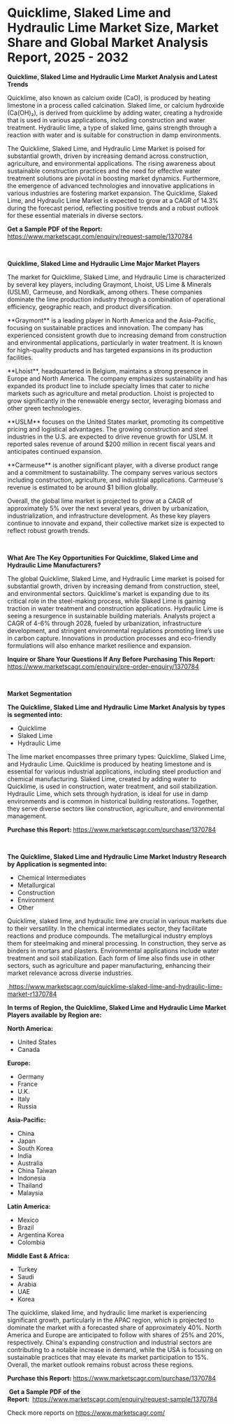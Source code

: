<p><h1>Quicklime, Slaked Lime and Hydraulic Lime Market Size, Market Share and Global Market Analysis Report, 2025 - 2032</h1></p><p><strong>Quicklime, Slaked Lime and Hydraulic Lime Market Analysis and Latest Trends</strong></p>
<p><p>Quicklime, also known as calcium oxide (CaO), is produced by heating limestone in a process called calcination. Slaked lime, or calcium hydroxide (Ca(OH)₂), is derived from quicklime by adding water, creating a hydroxide that is used in various applications, including construction and water treatment. Hydraulic lime, a type of slaked lime, gains strength through a reaction with water and is suitable for construction in damp environments.</p><p>The Quicklime, Slaked Lime, and Hydraulic Lime Market is poised for substantial growth, driven by increasing demand across construction, agriculture, and environmental applications. The rising awareness about sustainable construction practices and the need for effective water treatment solutions are pivotal in boosting market dynamics. Furthermore, the emergence of advanced technologies and innovative applications in various industries are fostering market expansion. The Quicklime, Slaked Lime, and Hydraulic Lime Market is expected to grow at a CAGR of 14.3% during the forecast period, reflecting positive trends and a robust outlook for these essential materials in diverse sectors.</p></p>
<p><strong>Get a Sample PDF of the Report:&nbsp;</strong> <a href="https://www.marketscagr.com/enquiry/request-sample/1370784?utm_campaign=2265&utm_medium=2&utm_source=Github&utm_content=ia&utm_term=01022025&utm_id=quicklime-slaked-lime-and-hydraulic-lime">https://www.marketscagr.com/enquiry/request-sample/1370784</a></p>
<p>&nbsp;</p>
<p><strong>Quicklime, Slaked Lime and Hydraulic Lime Major Market Players</strong></p>
<p><p>The market for Quicklime, Slaked Lime, and Hydraulic Lime is characterized by several key players, including Graymont, Lhoist, US Lime & Minerals (USLM), Carmeuse, and Nordkalk, among others. These companies dominate the lime production industry through a combination of operational efficiency, geographic reach, and product diversification.</p><p>**Graymont** is a leading player in North America and the Asia-Pacific, focusing on sustainable practices and innovation. The company has experienced consistent growth due to increasing demand from construction and environmental applications, particularly in water treatment. It is known for high-quality products and has targeted expansions in its production facilities.</p><p>**Lhoist**, headquartered in Belgium, maintains a strong presence in Europe and North America. The company emphasizes sustainability and has expanded its product line to include specialty limes that cater to niche markets such as agriculture and metal production. Lhoist is projected to grow significantly in the renewable energy sector, leveraging biomass and other green technologies.</p><p>**USLM** focuses on the United States market, promoting its competitive pricing and logistical advantages. The growing construction and steel industries in the U.S. are expected to drive revenue growth for USLM. It reported sales revenue of around $200 million in recent fiscal years and anticipates continued expansion.</p><p>**Carmeuse** is another significant player, with a diverse product range and a commitment to sustainability. The company serves various sectors including construction, agriculture, and industrial applications. Carmeuse's revenue is estimated to be around $1 billion globally.</p><p>Overall, the global lime market is projected to grow at a CAGR of approximately 5% over the next several years, driven by urbanization, industrialization, and infrastructure development. As these key players continue to innovate and expand, their collective market size is expected to reflect robust growth trends.</p></p>
<p>&nbsp;</p>
<p><strong>What Are The Key Opportunities For Quicklime, Slaked Lime and Hydraulic Lime Manufacturers?</strong></p>
<p><p>The global Quicklime, Slaked Lime, and Hydraulic Lime market is poised for substantial growth, driven by increasing demand from construction, steel, and environmental sectors. Quicklime's market is expanding due to its critical role in the steel-making process, while Slaked Lime is gaining traction in water treatment and construction applications. Hydraulic Lime is seeing a resurgence in sustainable building materials. Analysts project a CAGR of 4-6% through 2028, fueled by urbanization, infrastructure development, and stringent environmental regulations promoting lime’s use in carbon capture. Innovations in production processes and eco-friendly formulations will also enhance market resilience and expansion.</p></p>
<p><strong>Inquire or Share Your Questions If Any Before Purchasing This Report:</strong> <a href="https://www.marketscagr.com/enquiry/pre-order-enquiry/1370784?utm_campaign=2265&utm_medium=2&utm_source=Github&utm_content=ia&utm_term=01022025&utm_id=quicklime-slaked-lime-and-hydraulic-lime">https://www.marketscagr.com/enquiry/pre-order-enquiry/1370784</a></p>
<p>&nbsp;</p>
<p><strong>Market Segmentation</strong></p>
<p><strong>The Quicklime, Slaked Lime and Hydraulic Lime Market Analysis by types is segmented into:</strong></p>
<p><ul><li>Quicklime</li><li>Slaked Lime</li><li>Hydraulic Lime</li></ul></p>
<p><p>The lime market encompasses three primary types: Quicklime, Slaked Lime, and Hydraulic Lime. Quicklime is produced by heating limestone and is essential for various industrial applications, including steel production and chemical manufacturing. Slaked Lime, created by adding water to Quicklime, is used in construction, water treatment, and soil stabilization. Hydraulic Lime, which sets through hydration, is ideal for use in damp environments and is common in historical building restorations. Together, they serve diverse sectors like construction, agriculture, and environmental management.</p></p>
<p><strong>Purchase this Report:&nbsp;</strong><a href="https://www.marketscagr.com/purchase/1370784?utm_campaign=2265&utm_medium=2&utm_source=Github&utm_content=ia&utm_term=01022025&utm_id=quicklime-slaked-lime-and-hydraulic-lime">https://www.marketscagr.com/purchase/1370784</a></p>
<p>&nbsp;</p>
<p><strong>The Quicklime, Slaked Lime and Hydraulic Lime Market Industry Research by Application is segmented into:</strong></p>
<p><ul><li>Chemical Intermediates</li><li>Metallurgical</li><li>Construction</li><li>Environment</li><li>Other</li></ul></p>
<p><p>Quicklime, slaked lime, and hydraulic lime are crucial in various markets due to their versatility. In the chemical intermediates sector, they facilitate reactions and produce compounds. The metallurgical industry employs them for steelmaking and mineral processing. In construction, they serve as binders in mortars and plasters. Environmental applications include water treatment and soil stabilization. Each form of lime also finds use in other sectors, such as agriculture and paper manufacturing, enhancing their market relevance across diverse industries.</p></p>
<p><a href="https://www.marketscagr.com/quicklime-slaked-lime-and-hydraulic-lime-market-r1370784?utm_campaign=2265&utm_medium=2&utm_source=Github&utm_content=ia&utm_term=01022025&utm_id=quicklime-slaked-lime-and-hydraulic-lime">&nbsp;https://www.marketscagr.com/quicklime-slaked-lime-and-hydraulic-lime-market-r1370784</a></p>
<p><strong>In terms of Region, the Quicklime, Slaked Lime and Hydraulic Lime Market Players available by Region are:</strong></p>
<p>
    <p> <strong> North America: </strong>
        <ul>
            <li>United States</li>
            <li>Canada</li>
        </ul>
        </p> 
    <p> <strong> Europe: </strong>
        <ul>
            <li>Germany</li>
            <li>France</li>
            <li>U.K.</li>
            <li>Italy</li>
            <li>Russia</li>
        </ul>
        </p> 
    <p> <strong> Asia-Pacific: </strong>
        <ul>
            <li>China</li>
            <li>Japan</li>
            <li>South Korea</li>
            <li>India</li>
            <li>Australia</li>
            <li>China Taiwan</li>
            <li>Indonesia</li>
            <li>Thailand</li>
            <li>Malaysia</li>
        </ul>
        </p> 
    <p> <strong> Latin America: </strong>
        <ul>
            <li>Mexico</li>
            <li>Brazil</li>
            <li>Argentina Korea</li>
            <li>Colombia</li>
        </ul>
        </p> 
    <p> <strong> Middle East & Africa: </strong>
        <ul>
            <li>Turkey</li>
            <li>Saudi</li>
            <li>Arabia</li>
            <li>UAE</li>
            <li>Korea</li>
        </ul>
    </p>
    </p>
<p><p>The quicklime, slaked lime, and hydraulic lime market is experiencing significant growth, particularly in the APAC region, which is projected to dominate the market with a forecasted share of approximately 40%. North America and Europe are anticipated to follow with shares of 25% and 20%, respectively. China's expanding construction and industrial sectors are contributing to a notable increase in demand, while the USA is focusing on sustainable practices that may elevate its market participation to 15%. Overall, the market outlook remains robust across these regions.</p></p>
<p><strong>Purchase this Report: </strong><a href="https://www.marketscagr.com/purchase/1370784?utm_campaign=2265&utm_medium=2&utm_source=Github&utm_content=ia&utm_term=01022025&utm_id=quicklime-slaked-lime-and-hydraulic-lime">https://www.marketscagr.com/purchase/1370784</a></p>
<p>&nbsp;<strong>Get a Sample PDF of the Report:&nbsp;&nbsp;</strong><a href="https://www.marketscagr.com/enquiry/request-sample/1370784?utm_campaign=2265&utm_medium=2&utm_source=Github&utm_content=ia&utm_term=01022025&utm_id=quicklime-slaked-lime-and-hydraulic-lime">https://www.marketscagr.com/enquiry/request-sample/1370784</a></p>
<p><strong></strong></p>
<p>Check more reports on <a href="https://www.marketscagr.com/?utm_campaign=2265&utm_medium=2&utm_source=Github&utm_content=ia&utm_term=01022025&utm_id=quicklime-slaked-lime-and-hydraulic-lime">https://www.marketscagr.com/</a></p>